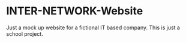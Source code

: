 # INTER-NETWORK-Website
Just a mock up website for a fictional IT based company. This is just a school project.
